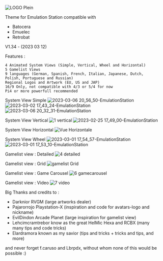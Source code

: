 ![LOGO Plein](https://user-images.githubusercontent.com/105559045/215272191-c9416119-ffc7-48ff-b1f2-17daff4977ff.png)


Theme for Emulation Station compatible with
- Batocera
- Emuelec
- Retrobat

V1.34 - (2023 03 12)

Features :

    4 Animated System Views (Simple, Vertical, Wheel and Horizontal)
    5 Gamelist Views
    9 languages (German, Spanish, French, Italian, Japanese, Dutch, Polish, Portuguese and Russian)
    Regional Logos and Artwork (EU, US and JAP)
    16/9 Only, not compatible with 4/3 or 5/4 for now
    Pi4 or more powerfull recommended

System View Simple
![2023-03-06 20_56_50-EmulationStation](https://user-images.githubusercontent.com/105559045/223217136-7843af04-9515-4d75-810b-45bc07c79b26.png)
![2023-03-02 17_43_24-EmulationStation](https://user-images.githubusercontent.com/105559045/222496095-8e6ef8d6-8248-4d58-9a2a-7e5e2bb72b9c.png)
![2023-03-06 20_32_31-EmulationStation](https://user-images.githubusercontent.com/105559045/223212102-9f8ef27a-ba9f-4c9b-adea-3cdb7375d828.png)


System View Vertical
![1 vertical](https://user-images.githubusercontent.com/105559045/215271909-bde6a89f-ee0d-43ce-8e22-8de47700a031.png)
![2023-02-25 17_49_00-EmulationStation](https://user-images.githubusercontent.com/105559045/221369266-f8585a55-363c-4070-acdd-98efaec54934.png)

System View Horizontal
![Vue Horizontale](https://user-images.githubusercontent.com/105559045/220708543-dd20bf76-f4e4-442b-91ec-054b4c4149d1.png)

System View Wheel
![2023-03-01 17_54_57-EmulationStation](https://user-images.githubusercontent.com/105559045/222210887-665a35b9-ff8e-4212-8a2d-b14081781bb1.png)
![2023-03-01 17_53_10-EmulationStation](https://user-images.githubusercontent.com/105559045/222210912-49937b37-89de-45d6-8db8-fe495febb7e9.png)

Gamelist view : Detailed
![4 detailed](https://user-images.githubusercontent.com/105559045/215271537-8cc97dc3-4adb-47b5-ad2e-79bd1e833a65.png)

Gamelist view : Grid
![gamelist Grid](https://user-images.githubusercontent.com/105559045/219969836-e5bc356b-0fcc-436d-a227-31029da367a8.png)

Gamelist view : Game Carousel
![6 gamecarousel](https://user-images.githubusercontent.com/105559045/215271568-f9cc0739-25a5-4d71-b7b2-bb26411475c9.png)

Gamelist view : Video 
![7 video](https://user-images.githubusercontent.com/105559045/215271576-336ea719-7a8e-4ac8-8597-39500ef27680.png)


Big Thanks and credits to :

- Darknior RVGM (large artworks dealer)
- Pajarorrojo Playstation-X (inspiration and code for avatars-logo and nickname)
- EvilDindon Arcade Planet (large inspiration for gamelist view)
- Lehcimcramtrebor know as the great HelMic Hexa and RCBX (many many tips and code tricks)
- Elardramora known as my savior (tips and tricks + tricks and tips, and more)

and never forget f.caruso and Lbrpdx, without whom none of this would be possible :)
